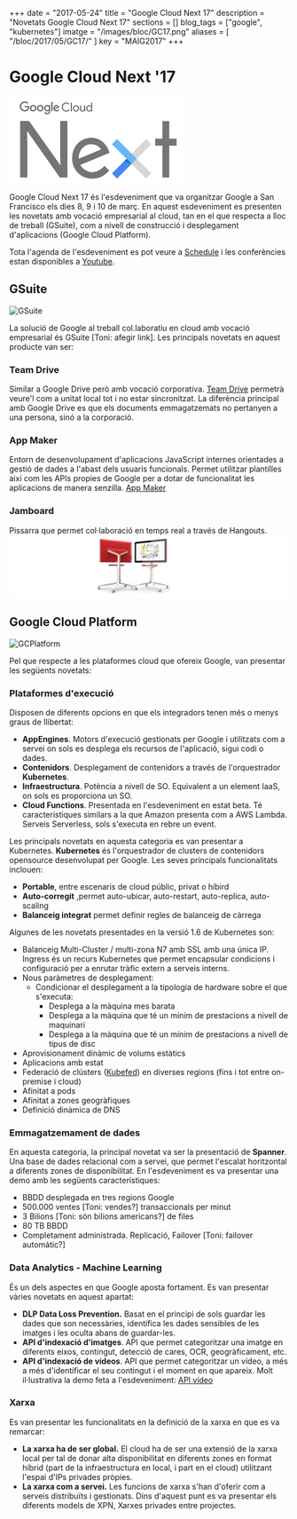 +++
date        = "2017-05-24"
title       = "Google Cloud Next 17"
description = "Novetats Google Cloud Next 17"
sections = []
blog_tags = ["google", "kubernetes"]
imatge = "/images/bloc/GC17.png"
aliases = [
"/bloc/2017/05/GC17/"
]
key         = "MAIG2017"
+++

# Google Cloud Next '17


![GoogleNext17](/images/bloc/GC17.png)


Google Cloud Next 17 és l'esdeveniment que va organitzar Google a San Francisco els dies 8, 9 i 10 de març. En aquest esdeveniment es presenten les novetats amb vocació empresarial al cloud, tan en el que respecta a lloc de treball (GSuite), com a nivell de construcció i desplegament d'aplicacions (Google Cloud Platform).

Tota l'agenda de l'esdeveniment es pot veure a [Schedule](https://cloudnext.withgoogle.com/schedule) i les conferències estan disponibles a [Youtube](https://www.youtube.com/playlist?list=PLIivdWyY5sqI8RuUibiH8sMb1ExIw0lAR). 

## GSuite


![GSuite](/images/bloc/Imatge1.png)


La solució de Google al treball col.laboratiu en cloud amb vocació empresarial és GSuite [Toni: afegir link]. Les principals novetats en aquest producte van ser:

### Team Drive 
Similar a Google Drive però amb vocació corporativa. [Team Drive](https://www.youtube.com/watch?v=ywBuQZOHX-E) permetrà veure'l com a unitat local tot i no estar sincronitzat. La diferència principal amb Google Drive es que els documents emmagatzemats no pertanyen a una persona, sinó a la corporació. 

<!--[Toni: com és maneguen els usuaris? va per domini de correu?]-->

### App Maker
Entorn de desenvolupament d'aplicacions JavaScript internes orientades a gestió de dades a l'abast dels usuaris funcionals. Permet utilitzar plantilles així com les APIs propies de Google per a dotar de funcionalitat les aplicacions de manera senzilla. [App Maker](https://www.youtube.com/watch?v=Br6aNwDXDgQ)

<!--[Toni: quina utilitat té a nivell empresa? Necessites un navegador? és scripting a com el gscript que hi ha a Spreadsheets? Ho pots explicar?]-->

### Jamboard 
Pissarra que permet col·laboració en temps real a través de Hangouts.
![Jamboard](/images/bloc/jamboard.jpg)

## Google Cloud Platform
![GCPlatform](/images/bloc/Imatge3.png)

Pel que respecte a les plataformes cloud que ofereix Google, van presentar les següents novetats:

### Plataformes d'execució
Disposen de diferents opcions en que els integradors tenen més o menys graus de llibertat:

- **AppEngines**. Motors d'execució gestionats per Google i utilitzats com a servei on sols es desplega els recursos de l'aplicació, sigui codi o dades.
- **Contenidors**. Desplegament de contenidors a través de l'orquestrador **Kubernetes**. 
- **Infraestructura**. Potència a nivell de SO. Equivalent a un element IaaS, on sols es proporciona un SO.
- **Cloud Functions**. Presentada en l'esdeveniment en estat beta. Té característiques similars a la que Amazon presenta com a AWS Lambda. Serveis Serverless, sols s'executa en rebre un event.

Les principals novetats en aquesta categoria es van presentar a Kubernetes.
**Kubernetes** és l'orquestrador de clusters de contenidors opensource desenvolupat per Google. Les seves principals funcionalitats inclouen:

- **Portable**, entre escenaris de cloud públic, privat o híbird
- **Auto-corregit** ,permet auto-ubicar, auto-restart, auto-replica, auto-scaling
- **Balanceig integrat** permet definir regles de balanceig de càrrega 

Algunes de les novetats presentades en la versió 1.6 de Kubernetes son:

- Balanceig Multi-Cluster / multi-zona  N7 amb SSL amb una única IP. Ingress és un recurs Kubernetes que permet encapsular condicions i configuració per a enrutar tràfic extern a serveis interns.
- Nous paràmetres de desplegament:
    - Condicionar el desplegament a la tipologia de hardware sobre el que s'executa:
        - Desplega a la màquina mes barata
        - Desplega a la màquina que té un mínim de prestacions a nivell de maquinari
        - Desplega a la màquina que té un mínim de prestacions a nivell de tipus de disc
- Aprovisionament dinàmic de volums estàtics 
- Aplicacions amb estat
- Federació de clústers ([Kubefed](https://kubernetes.io/docs/tasks/federation/set-up-cluster-federation-kubefed/)) en diverses regions (fins i tot entre on-premise i cloud)
- Afinitat a pods <!--[Toni: què són els pods?]  No és l'objectiu de la publicació incloure definició dels conceptes, no hi encaixa-->
- Afinitat a zones geogràfiques<!--[Toni: són les zones geogràfiques de disponibilitat de Google Cloud?]-->
- Definició dinàmica de DNS <!--[Toni: què vol dir?]-->

### Emmagatzemament de dades
En aquesta categoria, la principal novetat va ser la presentació de **Spanner**. <!--[Toni: afegir link] -->Una base de dades relacional com a servei, que permet l'escalat horitzontal a diferents zones de disponibilitat. En l'esdeveniment es va presentar una demo <!--[Toni: tenim link al youtube?]--> amb les següents característiques:

- BBDD desplegada en tres regions Google
- 500.000 ventes [Toni: vendes?] transaccionals per minut
- 3 Bilions [Toni: són bilions americans?] de files
- 80 TB BBDD
- Completament administrada. Replicació, Failover [Toni: failover automàtic?]

### Data Analytics - Machine Learning
És un dels aspectes en que Google aposta fortament. Es van presentar vàries novetats en aquest apartat: <!--[Toni: tot està basat en tractament d'imatges i videos? Potser cal indicar-ho al títol: "Machine Learning aplicat al tractament d'imatges i videos"]-->
- **DLP Data Loss Prevention.** Basat en el principi de sols guardar les dades que son necessàries, identifica les dades sensibles de les imatges i les oculta abans de guardar-les.
- **API d'indexació d'imatges**. API que permet categoritzar una imatge en diferents eixos, contingut, detecció de cares, OCR, geogràficament, etc.
- **API d'indexació de vídeos**. API que permet categoritzar un vídeo, a més a més d'identificar el seu contingut i el moment en que apareix. Molt il·lustrativa la demo feta a l'esdeveniment: [API vídeo ](https://www.youtube.com/watch?v=mDAoLO4G4CQ)

### Xarxa
Es van presentar les funcionalitats en la definició de la xarxa en que es va remarcar:
- **La xarxa ha de ser global.** El cloud ha de ser una extensió de la xarxa local per tal de donar alta disponibilitat en diferents zones en format híbrid (part de la infraestructura en local, i part en el cloud) utilitzant l'espai d'IPs privades pròpies.
- **La xarxa com a servei.** Les funcions de xarxa s'han d'oferir com a serveis distribuïts i gestionats. Dins d'aquest punt es va presentar els diferents models de XPN, Xarxes privades entre projectes. 
<!--[Toni: quina és la definició de XPN?]-->

<!--[Toni: aquí caldria tancar l'article amb una valoració pròpia de l'esdeveniment. tancar-lo així és massa abrupte. També podem aportar referències a les slides i o vídeos]-->
